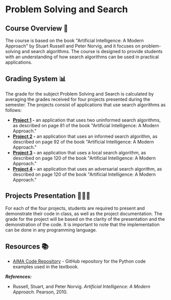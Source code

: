 # Problem Solving and Search

## Course Overview 📖
The course is based on the book "Artificial Intelligence: A Modern Approach" by Stuart Russell and Peter Norvig, and it focuses on problem-solving and search algorithms. The course is designed to provide students with an understanding of how search algorithms can be used in practical applications.

## Grading System 📊

The grade for the subject Problem Solving and Search is calculated by averaging the grades received for four projects presented during the semester. The projects consist of applications that use search algorithms as follows:

* **[Project 1](https://github.com/danadascalescu00/FMI/tree/master/PSS/ProjectI) -** an application that uses two uninformed search algorithms, as described on page 81 of the book "Artificial Intelligence: A Modern Approach."
* **[Project 2](https://github.com/danadascalescu00/FMI/tree/master/PSS/ProjectII) -** an application that uses an informed search algorithm, as described on page 92 of the book "Artificial Intelligence: A Modern Approach."
* **[Project 3](https://github.com/danadascalescu00/FMI/tree/master/PSS/ProjectIII) -** an application that uses a local search algorithm, as described on page 120 of the book "Artificial Intelligence: A Modern Approach."
* **[Project 4](https://github.com/danadascalescu00/FMI/tree/master/PSS/ProjectIII) -** an application that uses an adversarial search algorithm, as described on page 120 of the book "Artificial Intelligence: A Modern Approach."

## Projects Presentation 👩🏻‍💻
For each of the four projects, students are required to present and demonstrate their code in class, as well as the project documentation. The grade for the project will be based on the clarity of the presentation and the demonstration of the code. It is important to note that the implementation can be done in any programming language.

## Resources 📚
* [AIMA Code Repository](https://github.com/aimacode/aima-python) - GitHub repository for the Python code examples used in the textbook.


**_References:_**
* Russell, Stuart, and Peter Norvig. _Artificial Intelligence: A Modern Approach._ Pearson, 2010.
